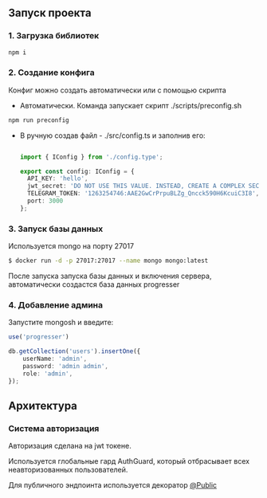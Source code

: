 ## Запуск проекта

### 1. Загрузка библиотек

```bash
npm i
```

### 2. Создание конфига

Конфиг можно создать автоматически или с помощью скрипта

* Автоматически. Команда запускает скрипт ./scripts/preconfig.sh

```bash
npm run preconfig
```

* В ручную создав файл - ./src/config.ts и заполнив его:
  ```ts

  import { IConfig } from './config.type';

  export const config: IConfig = {
    API_KEY: 'hello',
    jwt_secret: 'DO NOT USE THIS VALUE. INSTEAD, CREATE A COMPLEX SECRET AND KEEP IT SAFE OUTSIDE OF THE SOURCE CODE.',
    TELEGRAM_TOKEN: '1263254746:AAE2GwCrPrpuBLZg_Qncck590H6KcuiC3I8',
    port: 3000
  };
  ```

### 3. Запуск базы данных

Используется mongo на порту 27017

```bash
$ docker run -d -p 27017:27017 --name mongo mongo:latest
```

После запуска запуска базы данных и включения сервера, автоматически создастся база данных progresser

### 4. Добавление админа

Запустите mongosh и введите:

```ts
use('progresser')

db.getCollection('users').insertOne({
    userName: 'admin',
    password: 'admin admin',
    role: 'admin',
});

```

## Архитектура

### Система авторизация

Авторизация сделана на jwt токене.

Используется глобальные гард AuthGuard, который отбрасывает всех неавторизованных пользователей.

Для публичного эндпоинта используется декоратор [@Public](./src/auth/auth.decorators.ts)
